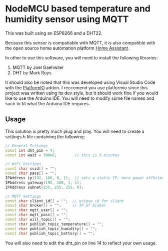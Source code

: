 # NodeMCU based temperature and humidity sensor using MQTT

This was built using an ESP8266 and a DHT22.

Because this sensor is compatiable with MQTT, it is also compatible
with the open source home automation platform [Home Assistant](https://www.home-assistant.io/).

In other to use this software, you will need to install the following libraries:
1. MQTT by Joel Gaehwiler
2. DHT by Mark Ruys

It should also be noted that this was developed using Visual Studio Code with the [PlatformIO](https://platformio.org/) addon.
I reccomend you use platformio since this project was written using its dev style, but it should
work fine if you would like to use the Arduino IDE. You will need to modify some file names and such to fit what
the Arduino IDE requires.

## Usage

This solution is pretty much plug and play. You will need to create a settings.h file containing the following:

```c++
// General Settings
const int dht_pin = 4;
const int wait = 300e6;        // this is 5 minutes

// WiFi Settings
const char ssid[] = "";
const char pass[] = "";
IPAddress ip(192, 168, 0, 1);  // sets a static IP, more power effecient
IPAddress gateway(192, 168, 1, 1);
IPAddress subnet(255, 255, 255, 0);

// MQTT Settings
const char client_id[] = "";  // unique id for client
const char broker[] = "";     // IP of broker
const char mqtt_user[] = "";
const char mqtt_pass[] = "";
const char will_topic[] = "";
const char publish_topic_temperature[] = "";
const char publish_topic_humidity[] = "";
const char publish_topic_battery[] = "";

```

You will also need to edit the dht_pin on line 14 to reflect your own usage.